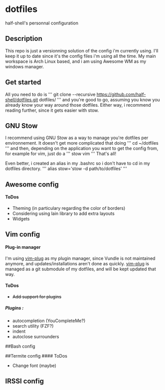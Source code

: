 # dotfiles
half-shell's personnal configuration

## Description
This repo is just a versionning solution of the config i'm currently using. I'll keep it
up to date since it's the config files i'm using all the time. My main workspace is Arch Linux based, and i am using Awesome WM as my windows manager.

## Get started
All you need to do is
'''
git clone --recursive https://github.com/half-shell/dotfiles.git dotfiles/
'''
and you're good to go, assuming you know you already know your way around those dotfiles. Either way, i recommend reading further, since it gets easier with stow.

## GNU Stow
I recommend using GNU Stow as a way to manage you're dotfiles per environnement. It doesn't get more complicated that doing
'''
cd ~/dotfiles
'''
and then, depending on the application you want to get the config from, for example for vim, just do a
'''
stow vim
'''
That's all!

Even better, i created an alias in my .bashrc so i don't have to cd in my dotfiles directory.
'''
alias stow='stow -d path/to/dotfiles'
'''

## Awesome config
#### ToDos
* Theming (in particulary regarding the color of borders)
* Considering using lain library to add extra layouts
* Widgets

## Vim config

#### Plug-in manager
I'm using [vim-plug] as my plugin manager, since Vundle is not maintained anymore, and updates/installations aren't done as quickly.
[vim-plug] is managed as a git submodule of my dotfiles, and  will be kept updated that way.
#### ToDos
* ~~Add support for plugins~~

##### Plugins :
* autocompletion (YouCompleteMe?)
* search utility (FZF?)
* indent
* autoclose surrounders

##Bash config

##Termite config
#### ToDos
* Change font (maybe)

## IRSSI config

[vim-plug]: https://github.com/junegunn/vim-plug
